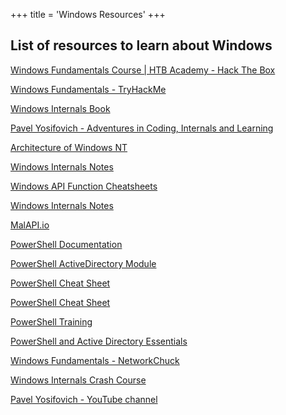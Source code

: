 +++
title = 'Windows Resources'
+++

## List of resources to learn about **Windows**

[Windows Fundamentals Course | HTB Academy - Hack The Box](https://academy.hackthebox.com/course/preview/windows-fundamentals) 

[Windows Fundamentals - TryHackMe](https://tryhackme.com/r/module/windows-fundamentals)

[Windows Internals Book](https://learn.microsoft.com/en-us/sysinternals/resources/windows-internals)

[Pavel Yosifovich - Adventures in Coding, Internals and Learning](https://scorpiosoftware.net/)

[Architecture of Windows NT](https://en.wikipedia.org/wiki/Architecture_of_Windows_NT)

[Windows Internals Notes](https://github.com/Faran-17/Windows-Internals)

[Windows API Function Cheatsheets](https://github.com/7etsuo/windows-api-function-cheatsheets)

[Windows Internals Notes](https://github.com/ayoubfaouzi/windows-internals)

[MalAPI.io](https://malapi.io/)

[PowerShell Documentation](https://learn.microsoft.com/en-us/powershell/)

[PowerShell ActiveDirectory Module](https://learn.microsoft.com/en-us/powershell/module/activedirectory/?view=windowsserver2025-ps)

[PowerShell Cheat Sheet](https://www.stationx.net/powershell-cheat-sheet/)

[PowerShell Cheat Sheet](https://lazyadmin.nl/powershell/powershell-cheat-sheet/)

[PowerShell Training](https://www.youtube.com/watch?v=ZOoCaWyifmI&list=PLmBNQq8ckUwsGrr1JAC8Iv14usVXMBLtp)

[PowerShell and Active Directory Essentials](https://www.youtube.com/watch?v=-zDXTLiX_wk)

[Windows Fundamentals - NetworkChuck](https://www.youtube.com/watch?v=kLVV3FVKQHE&list=PLsep1uQfemNFvT57-DOjzSnGspJv8efpS)

[Windows Internals Crash Course](https://www.youtube.com/watch?v=I_nJltUokE0)

[Pavel Yosifovich - YouTube channel](https://www.youtube.com/@zodiacon)


